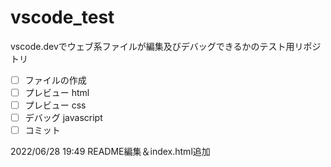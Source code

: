 # vscode_test
vscode.devでウェブ系ファイルが編集及びデバッグできるかのテスト用リポジトリ

- [ ] ファイルの作成
- [ ] プレビュー html
- [ ] プレビュー css
- [ ] デバッグ javascript
- [ ] コミット

2022/06/28 19:49 README編集＆index.html追加
